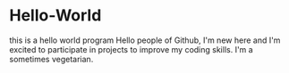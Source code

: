 # Hello-World
this is a hello world program
Hello people of Github, I'm new here and I'm excited to participate in projects to improve my coding skills.
I'm a sometimes vegetarian.
